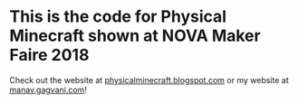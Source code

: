 # This is the code for Physical Minecraft shown at NOVA Maker Faire 2018
Check out the website at [physicalminecraft.blogspot.com](physicalminecraft.blogspot.com) or my website at [manav.gagvani.com](manav.gagvani.com)!
